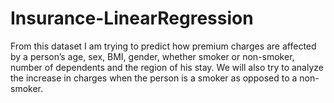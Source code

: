 # Insurance-LinearRegression
From this dataset I am trying to predict how premium charges are affected by a
person’s age, sex, BMI, gender, whether smoker or non-smoker, number of
dependents and the region of his stay. We will also try to analyze the increase in
charges when the person is a smoker as opposed to a non-smoker.
